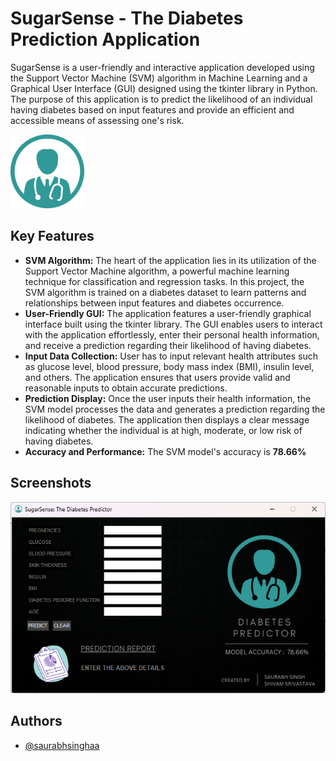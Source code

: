 
# SugarSense - The Diabetes Prediction Application

SugarSense is a user-friendly and interactive application developed using the Support Vector Machine (SVM) algorithm in Machine Learning and a Graphical User Interface (GUI) designed using the tkinter library in Python. The purpose of this application is to predict the likelihood of an individual having diabetes based on input features and provide an efficient and accessible means of assessing one's risk.

![Logo](./iconn.png)


## Key Features

- **SVM Algorithm:** The heart of the application lies in its utilization of the Support Vector Machine algorithm, a powerful machine learning technique for classification and regression tasks. In this project, the SVM algorithm is trained on a diabetes dataset to learn patterns and relationships between input features and diabetes occurrence.
- **User-Friendly GUI:** The application features a user-friendly graphical interface built using the tkinter library. The GUI enables users to interact with the application effortlessly, enter their personal health information, and receive a prediction regarding their likelihood of having diabetes.
- **Input Data Collection:** User has to input relevant health attributes such as glucose level, blood pressure, body mass index (BMI), insulin level, and others. The application ensures that users provide valid and reasonable inputs to obtain accurate predictions.
- **Prediction Display:** Once the user inputs their health information, the SVM model processes the data and generates a prediction regarding the likelihood of diabetes. The application then displays a clear message indicating whether the individual is at high, moderate, or low risk of having diabetes.
- **Accuracy and Performance:** The SVM model's accuracy is **78.66%**


## Screenshots

![App Screenshot](./screenshot/scr_img.png)


## Authors

- [@saurabhsinghaa](https://www.github.com/saurabhsinghaa)

